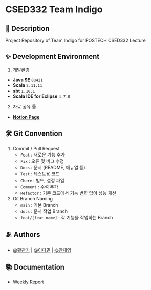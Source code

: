 # CSED332 Team Indigo

## :pushpin: Description
Project Repository of Team Indigo for POSTECH CSED332 Lecture

## :sparkles: Development Environment
1. 개발환경
  - **Java SE**  ```8u421```
  - **Scala**  ```2.11.11```
  - **sbt**  ```1.10.1```
  - **Scala IDE for Eclipse**  ```4.7.0```
2. 자료 공유 툴
  - [**Notion Page**](https://sly-look-d40.notion.site/SD-Project-124f77d7c97e8011a6cbef480b7c2a03?pvs=4) 

## :hammer_and_wrench: Git Convention
1. Commit / Pull Request
    - `Feat` : 새로운 기능 추가
    - `Fix` : 오류 및 버그 수정
    - `Docs` : 문서 (README, 메뉴얼 등)
    - `Test` : 테스트용 코드
    - `Chore` : 빌드, 설정 파일
    - `Comment` : 주석 추가
    - `Refactor` : 기존 코드에서 기능 변화 없이 성능 개선
2. Git Branch Naming
    - `main` : 기본 Branch
    - `docs` : 문서 작업 Branch
    - `feat/[feat_name]` : 각 기능을 작업하는 Branch

## :people_hugging: Authors

- [@황찬기](https://github.com/DevMizeKR) | [@이다민](https://www.github.com/ldm0902) | [@안재영](https://github.com/2nter21)
  
## :books: Documentation

- [Weekly Report](./Weekly%20Report/)
